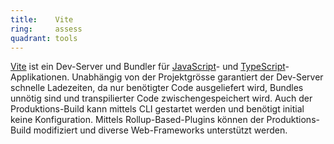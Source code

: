 ```yaml
---
title:    Vite  
ring:     assess  
quadrant: tools
---
```


[Vite][vite] ist ein Dev-Server und Bundler für [JavaScript][javascript]- und [TypeScript][typescript]-Applikationen.
Unabhängig von der Projektgrösse garantiert der Dev-Server schnelle Ladezeiten, da nur benötigter Code ausgeliefert
wird, Bundles unnötig sind und transpilierter Code zwischengespeichert wird. Auch der Produktions-Build kann mittels CLI
gestartet werden und benötigt initial keine Konfiguration. Mittels Rollup-Based-Plugins können der Produktions-Build
modifiziert und diverse Web-Frameworks unterstützt werden.

[vite]: https://vitejs.dev/
[javascript]: /libraries-frameworks-and-languages/javascript
[typescript]: /libraries-frameworks-and-languages/typescript
